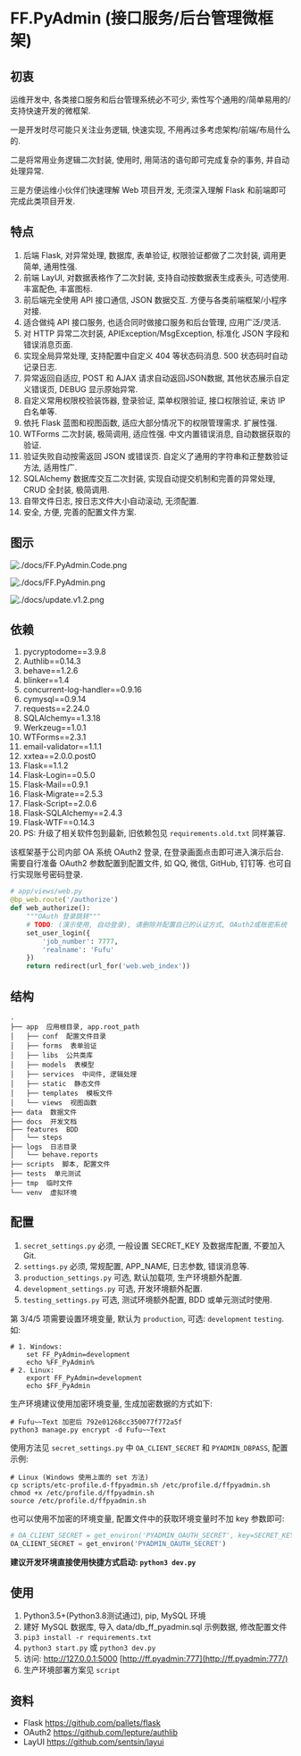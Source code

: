 # FF.PyAdmin (接口服务/后台管理微框架)

## 初衷

运维开发中, 各类接口服务和后台管理系统必不可少, 索性写个通用的/简单易用的/支持快速开发的微框架.

一是开发时尽可能只关注业务逻辑, 快速实现, 不用再过多考虑架构/前端/布局什么的.

二是将常用业务逻辑二次封装, 使用时, 用简洁的语句即可完成复杂的事务, 并自动处理异常.

三是方便运维小伙伴们快速理解 Web 项目开发, 无须深入理解 Flask 和前端即可完成此类项目开发.

## 特点

1. 后端 Flask, 对异常处理, 数据库, 表单验证, 权限验证都做了二次封装, 调用更简单, 通用性强.
2. 前端 LayUI, 对数据表格作了二次封装, 支持自动按数据表生成表头, 可选使用. 丰富配色, 丰富图标.
3. 前后端完全使用 API 接口通信, JSON 数据交互. 方便与各类前端框架/小程序对接.
4. 适合做纯 API 接口服务, 也适合同时做接口服务和后台管理, 应用广泛/灵活.
5. 对 HTTP 异常二次封装, APIException/MsgException, 标准化 JSON 字段和错误消息页面.
6. 实现全局异常处理, 支持配置中自定义 404 等状态码消息. 500 状态码时自动记录日志.
7. 异常返回自适应, POST 和 AJAX 请求自动返回JSON数据, 其他状态展示自定义错误页, DEBUG 显示原始异常.
8. 自定义常用权限校验装饰器, 登录验证, 菜单权限验证, 接口权限验证, 来访 IP 白名单等.
9. 依托 Flask 蓝图和视图函数, 适应大部分情况下的权限管理需求. 扩展性强.
10. WTForms 二次封装, 极简调用, 适应性强. 中文内置错误消息, 自动数据获取的验证.
11. 验证失败自动按需返回 JSON 或错误页. 自定义了通用的字符串和正整数验证方法, 适用性广.
12. SQLAlchemy 数据库交互二次封装, 实现自动提交机制和完善的异常处理, CRUD 全封装, 极简调用.
14. 自带文件日志, 按日志文件大小自动滚动, 无须配置.
15. 安全, 方便, 完善的配置文件方案.

## 图示

![./docs/FF.PyAdmin.Code.png](./docs/FF.PyAdmin.Code.png)

![./docs/FF.PyAdmin.png](./docs/FF.PyAdmin.png)

![./docs/update.v1.2.png](./docs/update.v1.2.png)

## 依赖

1. pycryptodome==3.9.8
2. Authlib==0.14.3
3. behave==1.2.6
4. blinker==1.4
5. concurrent-log-handler==0.9.16
6. cymysql==0.9.14
7. requests==2.24.0
8. SQLAlchemy==1.3.18
9. Werkzeug==1.0.1
10. WTForms==2.3.1
11. email-validator==1.1.1
12. xxtea==2.0.0.post0
13. Flask==1.1.2
14. Flask-Login==0.5.0
15. Flask-Mail==0.9.1
16. Flask-Migrate==2.5.3
17. Flask-Script==2.0.6
18. Flask-SQLAlchemy==2.4.3
19. Flask-WTF==0.14.3
20. PS: 升级了相关软件包到最新, 旧依赖包见 `requirements.old.txt` 同样兼容.

该框架基于公司内部 OA 系统 OAuth2 登录, 在登录画面点击即可进入演示后台. 需要自行准备 OAuth2 参数配置到配置文件, 如 QQ, 微信, GitHub, 钉钉等. 也可自行实现账号密码登录.

```python
# app/views/web.py
@bp_web.route('/authorize')
def web_authorize():
    """OAuth 登录跳转"""
    # TODO: (演示使用, 自动登录), 请删除并配置自己的认证方式, OAuth2或账密系统
    set_user_login({
        'job_number': 7777,
        'realname': 'Fufu'
    })
    return redirect(url_for('web.web_index'))
```



## 结构

    .
    ├── app  应用根目录, app.root_path
    │   ├── conf  配置文件目录
    │   ├── forms  表单验证
    │   ├── libs  公共类库
    │   ├── models  表模型
    │   ├── services  中间件, 逻辑处理
    │   ├── static  静态文件
    │   ├── templates  模板文件
    │   └── views  视图函数
    ├── data  数据文件
    ├── docs  开发文档
    ├── features  BDD
    │   └── steps
    ├── logs  日志目录
    │   └── behave.reports
    ├── scripts  脚本, 配置文件
    ├── tests  单元测试
    ├── tmp  临时文件
    └── venv  虚拟环境

## 配置

1. `secret_settings.py` 必须, 一般设置 SECRET_KEY 及数据库配置, 不要加入 Git.
2. `settings.py` 必须, 常规配置, APP_NAME, 日志参数, 错误消息等.
3. `production_settings.py` 可选, 默认加载项, 生产环境额外配置.
4. `development_settings.py` 可选, 开发环境额外配置.
5. `testing_settings.py` 可选, 测试环境额外配置, BDD 或单元测试时使用.

第 3/4/5 项需要设置环境变量, 默认为 `production`, 可选: `development` `testing`. 如:

```shell
# 1. Windows:
	set FF_PyAdmin=development
	echo %FF_PyAdmin%
# 2. Linux:
	export FF_PyAdmin=development
	echo $FF_PyAdmin
```

生产环境建议使用加密环境变量, 生成加密数据的方式如下:

```shell
# Fufu~~Text 加密后 792e01268cc350077f772a5f
python3 manage.py encrypt -d Fufu~~Text
```

使用方法见 `secret_settings.py` 中 `OA_CLIENT_SECRET` 和 `PYADMIN_DBPASS`, 配置示例:

```shell
# Linux (Windows 使用上面的 set 方法)
cp scripts/etc-profile.d-ffpyadmin.sh /etc/profile.d/ffpyadmin.sh
chmod +x /etc/profile.d/ffpyadmin.sh
source /etc/profile.d/ffpyadmin.sh
```

也可以使用不加密的环境变量, 配置文件中的获取环境变量时不加 key 参数即可:

```python
# OA_CLIENT_SECRET = get_environ('PYADMIN_OAUTH_SECRET', key=SECRET_KEY)
OA_CLIENT_SECRET = get_environ('PYADMIN_OAUTH_SECRET')
```

**建议开发环境直接使用快捷方式启动: `python3 dev.py`**

## 使用

1. Python3.5+(Python3.8测试通过), pip, MySQL 环境
2. 建好 MySQL 数据库, 导入 data/db_ff_pyadmin.sql 示例数据, 修改配置文件
3. `pip3 install -r requirements.txt`
4. `python3 start.py` 或 `python3 dev.py`
5. 访问: http://127.0.0.1:5000  [http://ff.pyadmin:777](http://ff.pyadmin:777/)
6. 生产环境部署方案见 `script`

## 资料

- Flask https://github.com/pallets/flask
- OAuth2 https://github.com/lepture/authlib
- LayUI https://github.com/sentsin/layui